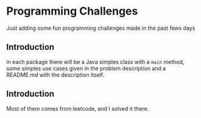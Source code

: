 # Programming Challenges
Just adding some fun programming challenges made in the past fews days

## Introduction
in each package there will be a Java simples class with a `main` method, some simples use cases given in the problem description and a README.md with the description itself.

## Introduction
Most of them comes from leetcode, and I solved it there.